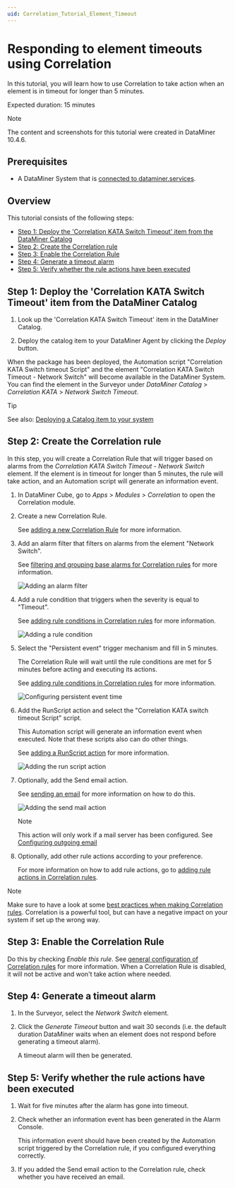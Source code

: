 ```yaml
---
uid: Correlation_Tutorial_Element_Timeout
---
```


# Responding to element timeouts using Correlation

In this tutorial, you will learn how to use Correlation to take action when an element is in timeout for longer than 5 minutes.

Expected duration: 15 minutes

> [!NOTE]
> The content and screenshots for this tutorial were created in DataMiner 10.4.6.

## Prerequisites

- A DataMiner System that is [connected to dataminer.services](xref:Connecting_your_DataMiner_System_to_the_cloud).

## Overview

This tutorial consists of the following steps:

- [Step 1: Deploy the 'Correlation KATA Switch Timeout' item from the DataMiner Catalog](#step-1-deploy-the-correlation-kata-switch-timeout-item-from-the-dataminer-catalog)
- [Step 2: Create the Correlation rule](#step-2-create-the-correlation-rule)
- [Step 3: Enable the Correlation Rule](#step-3-enable-the-correlation-rule)
- [Step 4: Generate a timeout alarm](#step-4-generate-a-timeout-alarm)
- [Step 5: Verify whether the rule actions have been executed](#step-5-verify-whether-the-rule-actions-have-been-executed)

## Step 1: Deploy the 'Correlation KATA Switch Timeout' item from the DataMiner Catalog

1. Look up the 'Correlation KATA Switch Timeout' item in the DataMiner Catalog.

1. Deploy the catalog item to your DataMiner Agent by clicking the *Deploy* button.

When the package has been deployed, the Automation script "Correlation KATA Switch timeout Script" and the element "Correlation KATA Switch Timeout - Network Switch" will become available in the DataMiner System. You can find the element in the Surveyor under *DataMiner Catalog* > *Correlation KATA* > *Network Switch Timeout*.

   > [!TIP]
   > See also: [Deploying a Catalog item to your system](xref:Deploying_a_catalog_item)

## Step 2: Create the Correlation rule

In this step, you will create a Correlation Rule that will trigger based on alarms from the *Correlation KATA Switch Timeout - Network Switch* element. If the element is in timeout for longer than 5 minutes, the rule will take action, and an Automation script will generate an information event.

1. In DataMiner Cube, go to *Apps* > *Modules* > *Correlation* to open the Correlation module.

1. Create a new Correlation Rule.
   
   See [adding a new Correlation Rule](xref:Adding_a_new_Correlation_rule) for more information.

1. Add an alarm filter that filters on alarms from the element "Network Switch".

   See [filtering and grouping base alarms for Correlation rules](xref:Filtering_and_grouping_base_alarms_for_Correlation_rules) for more information.

   ![Adding an alarm filter](~/user-guide/images/Correlation_Adding_Alarmfilters.png)

1. Add a rule condition that triggers when the severity is equal to "Timeout".

   See [adding rule conditions in Correlation rules](xref:Adding_rule_conditions_in_Correlation_rules) for more information.

   ![Adding a rule condition](~/user-guide/images/Correlation_Adding_RuleConditions.png)

1. Select the "Persistent event" trigger mechanism and fill in 5 minutes.

   The Correlation Rule will wait until the rule conditions are met for 5 minutes before acting and executing its actions.

   See [adding rule conditions in Correlation rules](xref:Adding_rule_conditions_in_Correlation_rules) for more information.

   ![Configuring *persistent event time*](~/user-guide/images/Correlation_PersistentEvent.png)

1. Add the RunScript action and select the "Correlation KATA switch timeout Script" script.

   This Automation script will generate an information event when executed. Note that these scripts also can do other things.

   See [adding a RunScript action](xref:Running_an_Automation_script_from_a_Correlation_rule) for more information.

   ![Adding the *run script* action](~/user-guide/images/Correlation_Add_Run_Script_Action.png)

1. Optionally, add the Send email action.

   See [sending an email](xref:Sending_an_email) for more information on how to do this.

   ![Adding the *send mail* action](~/user-guide/images/Correlation_Add_Send_Mail_Action.png)

   > [!NOTE]
   > This action will only work if a mail server has been configured. See [Configuring outgoing email](xref:Configuring_outgoing_email)

1. Optionally, add other rule actions according to your preference.

   For more information on how to add rule actions, go to [adding rule actions in Correlation rules](xref:Adding_rule_actions_in_Correlation_rules).

> [!NOTE]
> Make sure to have a look at some [best practices when making Correlation rules](xref:Best_Practices_When_Creating_Correlation_Rules). Correlation is a powerful tool, but can have a negative impact on your system if set up the wrong way.

## Step 3: Enable the Correlation Rule

Do this by checking *Enable this rule*. See [general configuration of Correlation rules](xref:General_configuration_of_Correlation_rules) for more information.
When a Correlation Rule is disabled, it will not be active and won't take action where needed.

## Step 4: Generate a timeout alarm

1. In the Surveyor, select the *Network Switch* element.

1. Click the *Generate Timeout* button and wait 30 seconds (i.e. the default duration DataMiner waits when an element does not respond before generating a timeout alarm).

   A timeout alarm will then be generated.

## Step 5: Verify whether the rule actions have been executed

1. Wait for five minutes after the alarm has gone into timeout.

1. Check whether an information event has been generated in the Alarm Console.

   This information event should have been created by the Automation script triggered by the Correlation rule, if you configured everything correctly.

1. If you added the Send email action to the Correlation rule, check whether you have received an email.
